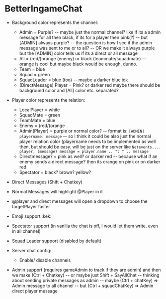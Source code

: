 # BetterIngameChat

- Background color represents the channel:
  - Admin = Purple? -- maybe just the normal channel? like if its a admin message for all then black, if its for a player then pink(?) -- but [ADMIN] always purple? -- the question is how I see if the admin message was sent to me or to all?
  -- OR we make it always purple but the [ADMIN] color tells us if its a direct or all message
  - All = (red/)orange (enemy) or black (teammate/squadmate) -- orange is cool but maybe black would be enough, dunno.
  - Team = blue
  - Squad = green
  - SquadLeader = blue (too) -- maybe a darker blue idk
  - (DirectMessage) Player = Pink? or darker red
maybe there should be background color and [All] color etc. separated?

- Player color represents the relation:
  - LocalPlayer = white
  - SquadMate = green
  - TeamMate = blue
  - Enemy = (red/)orange
  - Admin(Player) = purple or normal color? -- format is: `[ADMIN] playername: message` -- so I think it could be also just the normal player relation color 
  (playername needs to be implemented as well then, but should be easy. will be just on the server like `Netevents.... player, (message) message = player.name .. ": " .. message`
  - Directmessage? = pink as well? or darker red -- because what if an enemy sends a direct message? then its orange on pink or on darker red 
  - Spectator = black? brown? yellow?
  
  
- Direct Messages (Shift + Chatkey)
- Normal Messages will highlight @Player in it
- @player and direct messages will open a dropdown to choose the targetPlayer faster
- Emoji support :kek:
- Spectator support (in vanilla the chat is off, I would let them write, even in all channel)
- Squad Leader support (disabled by default)
- Server chat config: 
  - Enable/ disable channels
- Admin support (requires gameAdmin to track if they are admin) and then we make (Ctrl + Chatkey) -- or maybe just Shift + SayAllChat -- thinking about sending private messages as admin
      -- maybe (Ctrl + chatKey) => Admin message to all channel
      -- but (Ctrl + squadChatKey) => Admin direct player message

